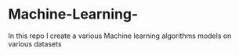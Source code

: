 # Machine-Learning-
In this repo I create a various Machine learning algorithms models on various datasets

